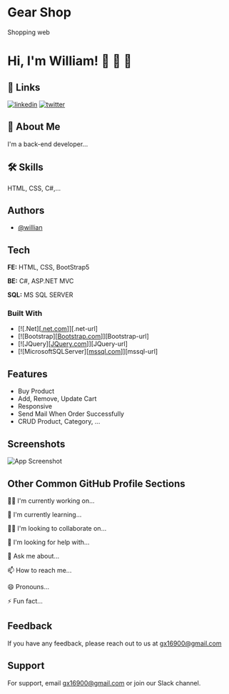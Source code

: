 
# Gear Shop

Shopping web


# Hi, I'm William! 👋 🙌 👾


## 🔗 Links

[![linkedin](https://img.shields.io/badge/linkedin-0A66C2?style=for-the-badge&logo=linkedin&logoColor=white)](https://www.linkedin.com/in/l%C3%AA-trung-ki%C3%AAn-50a809194/)
[![twitter](https://img.shields.io/badge/twitter-1DA1F2?style=for-the-badge&logo=twitter&logoColor=white)](https://twitter.com/KinL57058203)


## 🚀 About Me
I'm a back-end developer...


## 🛠 Skills
HTML, CSS, C#,...


## Authors

- [@willian](https://github.com/william-le1004)


## Tech 

**FE:** HTML, CSS, BootStrap5

**BE:** C#, ASP.NET MVC

**SQL:** MS SQL SERVER

### Built With


* [![.Net][[.net.com](https://dotnet.microsoft.com/en-us/)]][.net-url]
* [![Bootstrap][[Bootstrap.com](https://getbootstrap.com/)]][Bootstrap-url]
* [![JQuery][[JQuery.com](https://jquery.com/)]][JQuery-url]
* [![MicrosoftSQLServer][[mssql.com](https://www.microsoft.com/en-us/sql-server/sql-server-downloads)]][mssql-url]


## Features

- Buy Product
- Add, Remove, Update Cart
- Responsive 
- Send Mail When Order Successfully
- CRUD Product, Category, ...



## Screenshots

![App Screenshot](https://via.placeholder.com/468x300?text=App+Screenshot+Here)


## Other Common GitHub Profile Sections
👩‍💻 I'm currently working on...

🧠 I'm currently learning...

👯‍♀️ I'm looking to collaborate on...

🤔 I'm looking for help with...

💬 Ask me about...

📫 How to reach me...

😄 Pronouns...

⚡️ Fun fact...


## Feedback

If you have any feedback, please reach out to us at gx16900@gmail.com


## Support

For support, email gx16900@gmail.com or join our Slack channel.

